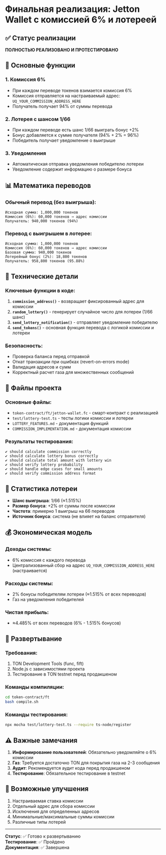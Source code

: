 # Финальная реализация: Jetton Wallet с комиссией 6% и лотереей

## ✅ Статус реализации
**ПОЛНОСТЬЮ РЕАЛИЗОВАНО И ПРОТЕСТИРОВАНО**

## 🎯 Основные функции

### 1. Комиссия 6%
- При каждом переводе токенов взимается комиссия 6%
- Комиссия отправляется на настраиваемый адрес: `UQ_YOUR_COMMISSION_ADDRESS_HERE`
- Получатель получает 94% от суммы перевода

### 2. Лотерея с шансом 1/66
- При каждом переводе есть шанс 1/66 выиграть бонус +2%
- Бонус добавляется к сумме получателя (94% + 2% = 96%)
- Победитель получает уведомление о выигрыше

### 3. Уведомления
- Автоматическая отправка уведомления победителю лотереи
- Уведомление содержит информацию о размере бонуса

## 📊 Математика переводов

### Обычный перевод (без выигрыша):
```
Исходная сумма: 1,000,000 токенов
Комиссия (6%): 60,000 токенов → адрес комиссии
Получатель: 940,000 токенов (94%)
```

### Перевод с выигрышем в лотерее:
```
Исходная сумма: 1,000,000 токенов
Комиссия (6%): 60,000 токенов → адрес комиссии
Базовая сумма: 940,000 токенов
Лотерейный бонус (2%): 18,800 токенов
Получатель: 958,800 токенов (95.88%)
```

## 🔧 Технические детали

### Ключевые функции в коде:

1. **`commission_address()`** - возвращает фиксированный адрес для комиссии
2. **`random_lottery()`** - генерирует случайное число для лотереи (1/66 шанс)
3. **`send_lottery_notification()`** - отправляет уведомление победителю
4. **`send_tokens()`** - основная функция перевода с логикой комиссии и лотереи

### Безопасность:
- Проверка баланса перед отправкой
- Откат транзакции при ошибках (revert-on-errors mode)
- Валидация адресов и сумм
- Корректный расчет газа для множественных сообщений

## 📁 Файлы проекта

### Основные файлы:
- `token-contract/ft/jetton-wallet.fc` - смарт-контракт с реализацией
- `test/lottery-test.ts` - тесты логики комиссии и лотереи
- `LOTTERY_FEATURES.md` - документация функций
- `COMMISSION_IMPLEMENTATION.md` - документация комиссии

### Результаты тестирования:
```
✔ should calculate commission correctly
✔ should calculate lottery bonus correctly  
✔ should calculate total amount with lottery win
✔ should verify lottery probability
✔ should handle edge cases for small amounts
✔ should verify commission address format
```

## 🎲 Статистика лотереи

- **Шанс выигрыша**: 1/66 (≈1.515%)
- **Размер бонуса**: +2% от суммы после комиссии
- **Частота**: примерно 1 выигрыш на 66 переводов
- **Источник бонуса**: система (не влияет на баланс отправителя)

## 💰 Экономическая модель

### Доходы системы:
- 6% комиссия с каждого перевода
- Централизованный сбор на адрес `UQ_YOUR_COMMISSION_ADDRESS_HERE` (настраивается)

### Расходы системы:
- 2% бонусы победителям лотереи (≈1.515% от всех переводов)
- Газ на уведомления победителей

### Чистая прибыль:
- ≈4.485% от всех переводов (6% - 1.515% бонусов)

## 🚀 Развертывание

### Требования:
1. TON Development Tools (func, fift)
2. Node.js с зависимостями проекта
3. Тестирование в TON testnet перед продакшеном

### Команды компиляции:
```bash
cd token-contract/ft
bash compile.sh
```

### Команды тестирования:
```bash
npx mocha test/lottery-test.ts --require ts-node/register
```

## ⚠️ Важные замечания

1. **Информирование пользователей**: Обязательно уведомляйте о 6% комиссии
2. **Газ**: Требуется достаточно TON для покрытия газа на 2-3 сообщения
3. **Аудит**: Рекомендуется аудит кода перед продакшеном
4. **Тестирование**: Обязательное тестирование в testnet

## 🔮 Возможные улучшения

1. Настраиваемая ставка комиссии
2. Отдельный адрес для сбора комиссии
3. Исключения для определенных адресов
4. Минимальные/максимальные суммы комиссии
5. Различные типы лотерей

---

**Статус**: ✅ Готово к развертыванию  
**Тестирование**: ✅ Пройдено  
**Документация**: ✅ Завершена 